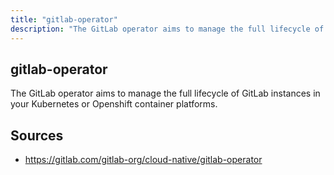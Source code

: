 ```yaml
---
title: "gitlab-operator"
description: "The GitLab operator aims to manage the full lifecycle of GitLab instances in your Kubernetes or Openshift container platforms."
---
```


## gitlab-operator

The GitLab operator aims to manage the full lifecycle of GitLab instances in your Kubernetes or Openshift container platforms.

## Sources

- https://gitlab.com/gitlab-org/cloud-native/gitlab-operator
